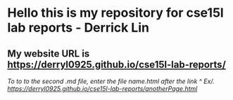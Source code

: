 # **Hello this is my repository for cse15l lab reports - Derrick Lin**
## My website URL is https://derryl0925.github.io/cse15l-lab-reports/
*To to to the second .md file, enter the file name.html after the link ^*
*Ex/. https://derryl0925.github.io/cse15l-lab-reports/anotherPage.html*
